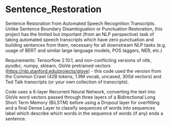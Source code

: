 # Sentence_Restoration
Sentence Restoration from Automated Speech Recognition Transcripts. Unlike Sentence Boundary Disambiguation or Punctuation Restoration, this project has the limited but important (from an NLP perspective) task of taking automated speech transcripts which have zero punctuation and building sentences from them, necessary for all downstream NLP tasks (e.g. usage of BERT and similar large language models, POS taggers, NER, etc.)

Requirements: Tensorflow 2.10.1, and non-conflicting versions of nltk, pyodbc, numpy, sklearn, GloVe pretrained vectors (https://nlp.stanford.edu/projects/glove) - this code used the version from the Common Crawl (42B tokens, 1.9M vocab, uncased, 300d vectors)
and Ted Talk transcripts (or your own collection of transcripts).

Code uses a 6-layer Recurrent Neural Network, converting the text into GloVe word vectors passed through three layers of a Bidirectional Long Short Term Memory (BiLSTM) before using a Dropout layer for overfitting and a final Dense Layer to classify sequences of words into sequences label which describe which words in the sequence of words (if any) ends a sentence.
